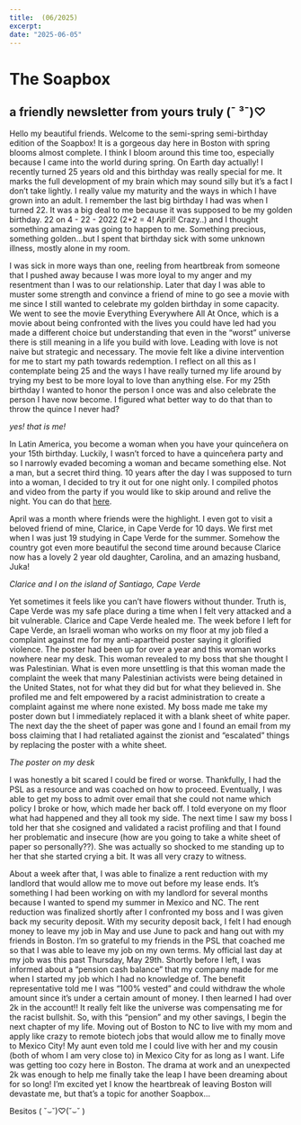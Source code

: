 ```yaml
---
title:  (06/2025)
excerpt: 
date: "2025-06-05"
---
```

# The Soapbox
## a friendly newsletter from yours truly (¯ ³¯)♡

Hello my beautiful friends. Welcome to the semi-spring semi-birthday edition of the Soapbox! It is a gorgeous day here in Boston with spring blooms almost complete. I think I bloom around this time too, especially because I came into the world during spring. On Earth day actually! I recently turned 25 years old and this birthday was really special for me. It marks the full development of my brain which may sound silly but it’s a fact I don’t take lightly. I really value my maturity and the ways in which I have grown into an adult. I remember the last big birthday I had was when I turned 22. It was a big deal to me because it was supposed to be my golden birthday. 22 on 4 - 22 - 2022 (2+2 = 4! April! Crazy..) and I thought something amazing was going to happen to me. Something precious, something golden…but I spent that birthday sick with some unknown illness, mostly alone in my room.

I was sick in more ways than one, reeling from heartbreak from someone that I pushed away because I was more loyal to my anger and my resentment than I was to our relationship. Later that day I was able to muster some strength and convince a friend of mine to go see a movie with me since I still wanted to celebrate my golden birthday in some capacity. We went to see the movie Everything Everywhere All At Once, which is a movie about being confronted with the lives you could have led had you made a different choice but understanding that even in the “worst” universe there is still meaning in a life you build with love. Leading with love is not naive but strategic and necessary. The movie felt like a divine intervention for me to start my path towards redemption. I reflect on all this as I contemplate being 25 and the ways I have really turned my life around by trying my best to be more loyal to love than anything else. For my 25th birthday I wanted to honor the person I once was and also celebrate the person I have now become. I figured what better way to do that than to throw the quince I never had?

_yes! that is me!_
<!-- picture of me in my dress with my hands up at my drag birthday party + picture of me with fuzzy handcuffs and boy drag -->

In Latin America, you become a woman when you have your quinceñera on your 15th birthday. Luckily, I wasn’t forced to have a quinceñera party and so I narrowly evaded becoming a woman and became something else. Not a man, but a secret third thing. 10 years after the day I was supposed to turn into a woman, I decided to try it out for one night only. I compiled photos and video from the party if you would like to skip around and relive the night. You can do that [here](https://drive.google.com/drive/folders/1EUuTGrkENLDNAgY4bN9Pm28q9JCz8q2Y). 

April was a month where friends were the highlight. I even got to visit a beloved friend of mine, Clarice, in Cape Verde for 10 days. We first met when I was just 19 studying in Cape Verde for the summer. Somehow the country got even more beautiful the second time around because Clarice now has a lovely 2 year old daughter, Carolina, and an amazing husband, Juka! 

_Clarice and I on the island of Santiago, Cape Verde_
<!-- picture of me and Clarice hugging -->

Yet sometimes it feels like you can’t have flowers without thunder. Truth is, Cape Verde was my safe place during a time when I felt very attacked and a bit vulnerable. Clarice and Cape Verde healed me. The week before I left for Cape Verde, an Israeli woman who works on my floor at my job filed a complaint against me for my anti-apartheid poster saying it glorified violence. The poster had been up for over a year and this woman works nowhere near my desk. This woman revealed to my boss that she thought I was Palestinian. What is even more unsettling is that this woman made the complaint the week that many Palestinian activists were being detained in the United States, not for what they did but for what they believed in. She profiled me and felt empowered by a racist administration to create a complaint against me where none existed. My boss made me take my poster down but I immediately replaced it with a blank sheet of white paper. The next day the the sheet of paper was gone and I found an email from my boss claiming that I had retaliated against the zionist and “escalated” things by replacing the poster with a white sheet. 

_The poster on my desk_
<!-- picture of my anti-apartheid poster -->

I was honestly a bit scared I could be fired or worse. Thankfully, I had the PSL as a resource and was coached on how to proceed. Eventually, I was able to get my boss to admit over email that she could not name which policy I broke or how, which made her back off.  I told everyone on my floor what had happened and they all took my side. The next time I saw my boss I told her that she cosigned and validated a racist profiling and that I found her problematic and insecure (how are you going to take a white sheet of paper so personally??). She was actually so shocked to me standing up to her that she started crying a bit. It was all very crazy to witness.

About a week after that, I was able to finalize a rent reduction with my landlord that would allow me to move out before my lease ends. It’s something I had been working on with my landlord for several months because I wanted to spend my summer in Mexico and NC. The rent reduction was finalized shortly after I confronted my boss and I was given back my security deposit. With my security deposit back, I felt I had enough money to leave my job in May and use June to pack and hang out with my friends in Boston. I’m so grateful to my friends in the PSL that coached me so that I was able to leave my job on my own terms. My official last day at my job was this past Thursday, May 29th. Shortly before I left, I was informed about a “pension cash balance” that my company made for me when I started my job which I had no knowledge of. The benefit representative told me I was “100% vested” and could withdraw the whole amount since it’s under a certain amount of money.  I then learned I had over 2k in the account!! It really felt like the universe was compensating me for the racist bullshit. So, with this “pension” and my other savings, I begin the next chapter of my life. Moving out of Boston to NC to live with my mom and apply like crazy to remote biotech jobs that would allow me to finally move to Mexico City! My aunt even told me I could live with her and my cousin (both of whom I am very close to) in Mexico City for as long as I want. Life was getting too cozy here in Boston. The drama at work and an unexpected 2k was enough to help me finally take the leap I have been dreaming about for so long! I’m excited yet I know the heartbreak of leaving Boston will devastate me, but that’s a topic for another Soapbox…

Besitos ( ˘⌣˘)♡(˘⌣˘ )